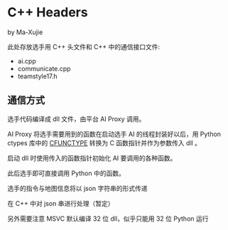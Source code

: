 # C++ Headers

by Ma-Xujie

此处存放选手用 C++ 头文件和 C++ 中的通信接口文件:

- ai.cpp
- communicate.cpp
- teamstyle17.h

## 通信方式

选手代码编译成 dll 文件，由平台 AI Proxy 调用。

AI Proxy 将选手需要用到的函数在启动选手 AI 的线程封装好以后，用 Python ctypes 库中的 [CFUNCTYPE](https://docs.python.org/3.4/library/ctypes.html#ctypes.CFUNCTYPE) 转换为 C 函数指针并作为参数传入 dll 。

启动 dll 时使用传入的函数指针初始化 AI 要调用的各种函数。

此后选手即可直接调用 Python 中的函数。

选手的指令与地图信息将以 json 字符串的形式传递

在 C++ 中对 json 串进行处理（暂定）

另外需要注意 MSVC 默认编译 32 位 dll，似乎只能用 32 位 Python 运行
